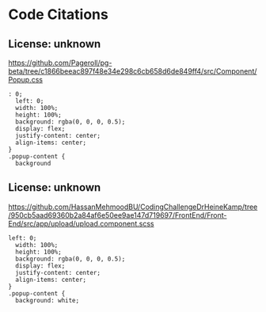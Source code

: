 # Code Citations

## License: unknown
https://github.com/Pageroll/pg-beta/tree/c1866beeac897f48e34e298c6cb658d6de849ff4/src/Component/Popup.css

```
: 0;
  left: 0;
  width: 100%;
  height: 100%;
  background: rgba(0, 0, 0, 0.5);
  display: flex;
  justify-content: center;
  align-items: center;
}
.popup-content {
  background
```


## License: unknown
https://github.com/HassanMehmoodBU/CodingChallengeDrHeineKamp/tree/950cb5aad69360b2a84af6e50ee9ae147d719697/FrontEnd/Front-End/src/app/upload/upload.component.scss

```
left: 0;
  width: 100%;
  height: 100%;
  background: rgba(0, 0, 0, 0.5);
  display: flex;
  justify-content: center;
  align-items: center;
}
.popup-content {
  background: white;
```

